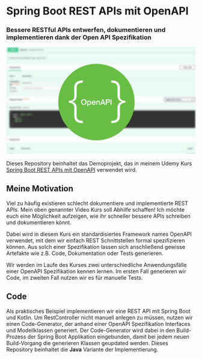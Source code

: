 # Spring Boot REST APIs mit OpenAPI
### Bessere RESTful APIs entwerfen, dokumentieren und implementieren dank der Open API Spezifikation

![banner](banner.png "Banner")

Dieses Repository beinhaltet das Demoprojekt, das in meinem Udemy Kurs 
[Spring Boot REST APIs mit OpenAPI](https://www.udemy.com/course/spring-boot-rest-apis-mit-openapi/?referralCode=2351748DE404B3827B6A) 
verwendet wird.


## Meine Motivation
Viel zu häufig existieren schlecht dokumentiere und implementierte REST APIs. Mein oben genannter Video Kurs soll Abhilfe 
schaffen! Ich möchte euch eine Möglichkeit aufzeigen, wie ihr schneller bessere APIs schreiben und dokumentieren könnt.

Dabei wird in diesem Kurs ein standardisiertes Framework names OpenAPI verwendet, mit dem wir einfach REST 
Schnittstellen formal spezifizieren können. Aus solch einer Spezifikation lassen sich anschließend gewisse Artefakte 
wie z.B. Code, Dokumentation oder Tests generieren.

Wir werden im Laufe des Kurses zwei unterschiedliche Anwendungsfälle einer OpenAPI Spezifikation kennen lernen. 
Im ersten Fall generieren wir Code, im zweiten Fall nutzen wir es für manuelle Tests.

## Code

Als praktisches Beispiel implementieren wir eine REST API mit Spring Boot und Kotlin. Um RestController nicht manuell 
anlegen zu müssen, nutzen wir einen Code-Generator, der anhand einer OpenAPI Spezifikation Interfaces und Modellklassen 
generiert. Der Code-Generator wird dabei in den Build-Prozess der Spring Boot Applikation eingebunden, damit bei jedem 
neuen Build-Vorgang die generieren Klassen geupdated werden. Dieses Repository beinhaltet die **Java** Variante der 
Implementierung.
